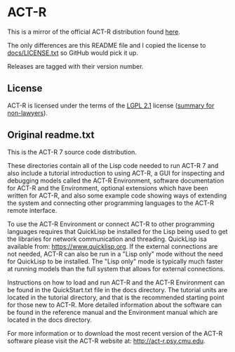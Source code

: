 # ACT-R

This is a mirror of the official ACT-R distribution found [here](https://act-r.psy.cmu.edu/software/).

The only differences are this README file and I copied the license to [docs/LICENSE.txt](docs/LICENSE.txt) so GitHub would pick it up.

Releases are tagged with their version number.

## License

ACT-R is licensed under the terms of the [LGPL 2.1](docs/LGPL.txt) license ([summary for non-lawyers](https://tldrlegal.com/license/gnu-lesser-general-public-license-v2.1-%28lgpl-2.1%29)).

## Original readme.txt

This is the ACT-R 7 source code distribution.

These directories contain all of the Lisp code needed to run ACT-R 7 and
also include a tutorial introduction to using ACT-R, a GUI for inspecting
and debugging models called the ACT-R Environment, software documentation
for ACT-R and the Environment, optional extensions which have been written
for ACT-R, and also some example code showing ways of extending the system
and connecting other programming languages to the ACT-R remote interface.

To use the ACT-R Environment or connect ACT-R to other programming languages
requires that QuickLisp be installed for the Lisp being used to get the
libraries for network communication and threading. QuickLisp isa available
from: <https://www.quicklisp.org>. If the external connections are not
needed, ACT-R can also be run in a "Lisp only" mode without the need for
QuickLisp to be installed. The "Lisp only" mode is typically much faster
at running models than the full system that allows for external connections.

Instructions on how to load and run ACT-R and the ACT-R Environment can be
found in the QuickStart.txt file in the docs directory. The tutorial units
are located in the tutorial directory, and that is the recommended starting
point for those new to ACT-R. More detailed information about the software
can be found in the reference manual and the Environment manual which are
located in the docs directory.

For more information or to download the most recent version of the ACT-R
software please visit the ACT-R website at: <http://act-r.psy.cmu.edu>.
